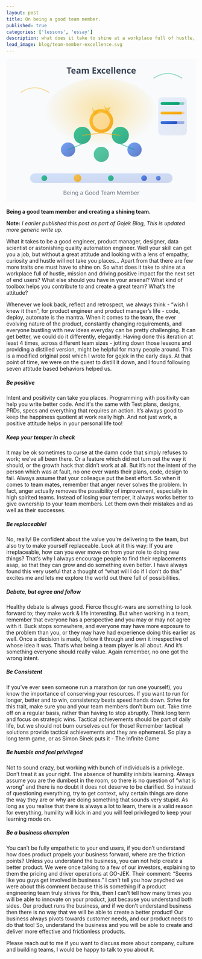 ```yaml
---
layout: post
title: On being a good team member.
published: true
categories: ['lessons', 'essay']
description: what does it take to shine at a workplace full of hustle, mission and driving positive impact for the next set of end users? what are the important personal traits when you are working with high performance teams.
lead_image: blog/team-member-excellence.svg
---
```


<p><img src="/assets/images/blog/team-member-excellence.svg" alt="Team member excellence and collaboration" class="responsive" /></p>

**Being a good team member and creating a shining team.**

**Note:** *I earlier published this post as part of Gojek Blog, This is updated more generic write up.*

What it takes to be a good engineer, product manager, designer, data scientist or astonishing quality automation engineer. Well your skill can get you a job, but without a great attitude and looking with a lens of empathy, curiosity and hustle will not take you places… Apart from that there are few more traits one must have to shine on. So what does it take to shine at a workplace full of hustle, mission and driving positive impact for the next set of end users? What else should you have in your arsenal? What kind of toolbox helps you contribute to and create a great team? What’s the attitude?

Whenever we look back, reflect and retrospect, we always think - “wish I knew it then”,  for product engineer and product manager’s  life - code, deploy, automate is the mantra. When it comes to the team, the ever evolving nature of the product, constantly changing requirements, and everyone bustling with new ideas everyday can be pretty challenging. It  can get better, we could do it differently, elegantly. Having done this iteration at least 4 times, across different team sizes - jotting down those lessons and providing a distilled version, might be helpful for many people around. This is a modified original post which I wrote for gojek in the early days. At that point of time, we were on the quest to distill it down, and I found following seven attitude based behaviors helped us.

##### Be positive
Intent and positivity can take you places. Programming with positivity can help you write better code. And it's the same with Test plans, designs, PRDs, specs and everything that requires an action. It’s always good to keep the happiness quotient at work really high. And not just work, a positive attitude helps in your personal life too!

##### Keep your temper in check
It may be ok sometimes to curse at the damn code that simply refuses to work; we’ve all been there. Or a feature which did not turn out the way it should, or the growth hack that didn’t work at all. But it’s not the intent of the person  which was at fault, no one ever wants their plans, code, design to fail. Always assume that your colleague put the best effort. So when it comes to team mates, remember that anger never solves the problem. In fact, anger actually removes the possibility of improvement, especially in high spirited teams. Instead of losing your temper, it always works better to give ownership to your team members. Let them own their mistakes and as well as their successes.

##### Be replaceable!
No, really! Be confident about the value you’re delivering to the team, but also try to make yourself replaceable. Look at it this way: If you are irreplaceable, how can you ever move on from your role to doing new things? That’s why I always encourage people to find their replacements asap, so that they can grow and do something even better. I have always found this very useful that a thought of “what will I do if I don’t do this” excites me and lets me explore the world out there full of possibilities.

##### Debate, but agree and follow
Healthy debate is always good. Fierce thought-wars are something to look forward to; they make work & life interesting. But when working in a team, remember that everyone has a perspective and you may or may not agree with it. Buck stops somewhere, and everyone may have more exposure to the problem than you, or they may have had experience doing this earlier as well. Once a decision is made, follow it through and own it irrespective of whose idea it was. That’s what being a team player is all about. And it’s something everyone should really value. Again remember, no one got the wrong intent.

##### Be Consistent
If you’ve ever seen someone run a marathon (or run one yourself), you know the importance of conserving your resources. If you want to run for longer, better and to win, consistency beats speed hands down. Strive for this trait, make sure you and your team members don’t burn out. Take time off on a regular basis, rather than having to stop abruptly. Think long term and focus on strategic wins. Tactical achievements should be part of daily life, but we should not burn ourselves out for those! Remember tactical solutions provide tactical achievements and they are ephemeral. So play a long term game, or as Simon Sinek puts it - The Infinite Game

##### Be humble and feel privileged
Not to sound crazy, but working with bunch of individuals is a privilege. Don’t treat it as your right. The absence of humility inhibits learning. Always assume you are the dumbest in the room, so there is no question of  “what  is wrong” and there is no doubt it does not deserve to be clarified. So instead of questioning everything, try to get context, why certain things are done the way they are or why are doing something that sounds very stupid. As long as you realise that there is always a lot to learn, there is a valid reason for everything, humility will kick in and you will feel privileged to keep your learning mode on.

##### Be a business champion
You can’t be fully empathetic to your end users, if you don’t understand how does product propels your business forward, where are the friction points? Unless you understand the business, you can not help create a better product. We were once talking to a few of our investors, explaining to them the pricing and driver operations at GO-JEK. Their comment: “Seems like you guys get involved in business.” I can’t tell you how psyched we were about this comment because this is something if a product engineering team truly strives for this, then I can’t tell how many times you will be able to innovate on your  product, just because you understand both sides.  Our product runs the business, and if we don’t understand business then there is no way that we will be able to create a better product! Our business always pivots towards customer needs, and our product needs to do that too! So, understand the business and you will be able to create and deliver more effective and frictionless products.

Please reach out to me if you want to discuss more about company, culture and building teams, I would be happy to talk to you about it.




